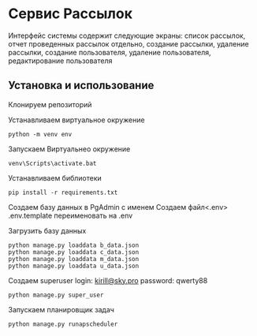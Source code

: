 # Cервис Рассылок
Интерфейс системы содержит следующие экраны: 
список рассылок, 
отчет проведенных рассылок отдельно, 
создание рассылки, удаление рассылки,
создание пользователя, удаление пользователя, 
редактирование пользователя

## Установка и использование
Клонируем репозиторий

Устанавливаем виртуальное окружение 
```
python -m venv env
```
Запускаем Виртуальнео окружение
```
venv\Scripts\activate.bat
```
Устанавливаем библиотеки
```
pip install -r requirements.txt
```

Создаем базу данных в PgAdmin с именем <mailing>
Создаем файл<.env>
.env.template переименовать на .env

Загрузить базу данных
```
python manage.py loaddata b_data.json
python manage.py loaddata c_data.json
python manage.py loaddata m_data.json
python manage.py loaddata u_data.json
```
Создаем superuser
login: kirill@sky.pro
password: qwerty88
```
python manage.py super_user
```
Запускаем планировщик задач
```
python manage.py runapscheduler 
```

